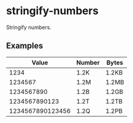 # stringify-numbers
Stringify numbers. 

## Examples

|Value|Number|Bytes|
|---|---|---|
|1234|1.2K|1.2KB|
|1234567|1.2M|1.2MB|
|1234567890|1.2B|1.2GB|
|1234567890123|1.2T|1.2TB|
|1234567890123456|1.2Q|1.2PB|
